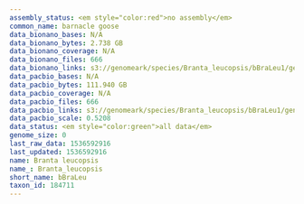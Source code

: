 ```yaml
---
assembly_status: <em style="color:red">no assembly</em>
common_name: barnacle goose
data_bionano_bases: N/A
data_bionano_bytes: 2.738 GB
data_bionano_coverage: N/A
data_bionano_files: 666
data_bionano_links: s3://genomeark/species/Branta_leucopsis/bBraLeu1/genomic_data/bionano/<br>
data_pacbio_bases: N/A
data_pacbio_bytes: 111.940 GB
data_pacbio_coverage: N/A
data_pacbio_files: 666
data_pacbio_links: s3://genomeark/species/Branta_leucopsis/bBraLeu1/genomic_data/pacbio/<br>
data_pacbio_scale: 0.5208
data_status: <em style="color:green">all data</em>
genome_size: 0
last_raw_data: 1536592916
last_updated: 1536592916
name: Branta leucopsis
name_: Branta_leucopsis
short_name: bBraLeu
taxon_id: 184711
---
```

